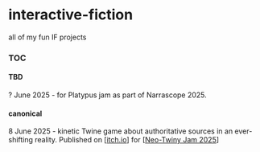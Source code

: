 # interactive-fiction
all of my fun IF projects

### TOC

#### TBD

? June 2025 - for Platypus jam as part of Narrascope 2025.


#### canonical

8 June 2025 - kinetic Twine game about authoritative sources in an ever-shifting reality. Published on [[itch.io](https://chasejxyz.itch.io/canonical)] for [[Neo-Twiny Jam 2025](https://itch.io/jam/neo-twiny-jam-25)]
